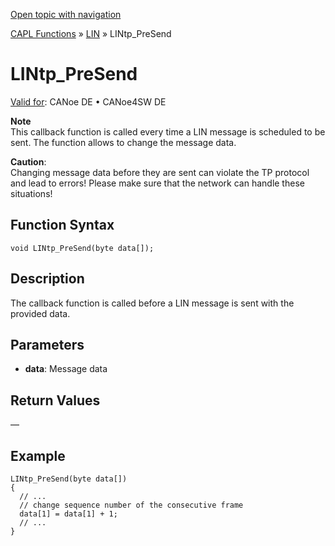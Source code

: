 [Open topic with navigation](../../../../../CANoeDEFamily.htm#Topics/CAPLFunctions/LIN/Functions/CAPLfunctionLINtpPreSend.md)

[CAPL Functions](../../CAPLfunctions.md) » [LIN](../CAPLfunctionsLINOverview.md) » LINtp_PreSend

# LINtp_PreSend

[Valid for](../../../Shared/FeatureAvailability.md): CANoe DE • CANoe4SW DE

**Note**  
This callback function is called every time a LIN message is scheduled to be sent. The function allows to change the message data.

**Caution**:  
Changing message data before they are sent can violate the TP protocol and lead to errors! Please make sure that the network can handle these situations!

## Function Syntax

```plaintext
void LINtp_PreSend(byte data[]);
```

## Description

The callback function is called before a LIN message is sent with the provided data.

## Parameters

- **data**: Message data

## Return Values

—

## Example

```plaintext
LINtp_PreSend(byte data[])
{
  // ...
  // change sequence number of the consecutive frame
  data[1] = data[1] + 1;
  // ...
}
```
